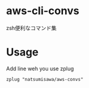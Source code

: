 # aws-cli-convs
zsh便利なコマンド集

# Usage

Add line weh you use zplug

```~/.zshrc
zplug "natsumisawa/aws-convs"
```
